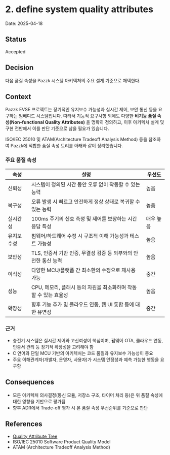 # 2. define system quality attributes

Date: 2025-04-18

## Status

Accepted

## Decision

다음 품질 속성을 Pazzk 시스템 아키텍처의 주요 설계 기준으로 채택한다.

## Context

Pazzk EVSE 프로젝트는 장기적인 유지보수 가능성과 실시간 제어, 보안 통신 등을
요구하는 임베디드 시스템입니다. 따라서 기능적 요구사항 외에도 다양한
**비기능 품질 속성(Non-functional Quality Attributes)** 을 명확히 정의하고,
이후 아키텍처 설계 및 구현 전반에서 이를 판단 기준으로 삼을 필요가 있습니다.

ISO/IEC 25010 및 ATAM(Architecture Tradeoff Analysis Method) 등을 참조하여
Pazzk에 적합한 품질 속성 트리를 아래와 같이 정리했습니다.

### 주요 품질 속성

| 속성       | 설명                                                             | 우선도 |
|------------|------------------------------------------------------------------|--------|
| 신뢰성     | 시스템이 정의된 시간 동안 오류 없이 작동할 수 있는 능력          | 높음   |
| 복구성     | 오류 발생 시 빠르고 안전하게 정상 상태로 복귀할 수 있는 능력     | 높음   |
| 실시간성   | 100ms 주기의 신호 측정 및 제어를 보장하는 시간 응답 특성         | 매우 높음 |
| 유지보수성 | 펌웨어/하드웨어 수정 시 구조적 이해 가능성과 테스트 가능성       | 높음   |
| 보안성     | TLS, 인증서 기반 인증, 무결성 검증 등 외부와의 안전한 통신 능력  | 높음   |
| 이식성     | 다양한 MCU/플랫폼 간 최소한의 수정으로 재사용 가능               | 중간   |
| 성능       | CPU, 메모리, 플래시 등의 자원을 최소화하며 작동할 수 있는 효율성 | 높음   |
| 확장성     | 향후 기능 추가 및 클라우드 연동, 웹 UI 통합 등에 대한 유연성     | 중간   |

### 근거
- 충전기 시스템은 실시간 제어와 고신뢰성이 핵심이며, 펌웨어 OTA, 클라우드 연동, 인증서 관리 등 장기적 확장성을 고려해야 함
- C 언어와 단일 MCU 기반의 아키텍처는 코드 품질과 유지보수 가능성이 중요
- 주요 이해관계자(개발자, 운영자, 사용자)가 시스템 안정성과 예측 가능한 행동을 요구함

## Consequences

- 모든 아키텍처 의사결정(통신 모듈, 저장소 구조, 타이머 처리 등)은 위 품질 속성에 대한 영향을 기반으로 평가됨
- 향후 ADR에서 Trade-off 평가 시 본 품질 속성 우선순위를 기준으로 판단

## References
- [Quality Attribute Tree](https://docs.pazzk.net/architecture/system_quality.html)
- ISO/IEC 25010 Software Product Quality Model
- ATAM (Architecture Tradeoff Analysis Method)
